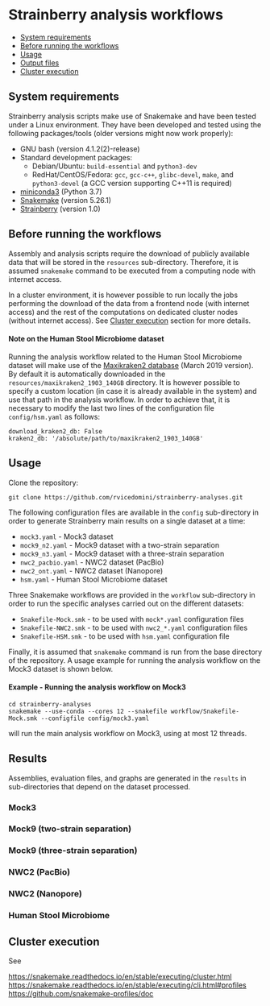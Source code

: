 # Strainberry analysis workflows

+ [System requirements](#system-requirements)
+ [Before running the workflows](#before-running-the-workflows)
+ [Usage](#usage)
+ [Output files](#output-files)
+ [Cluster execution](#cluster-execution)

## System requirements

Strainberry analysis scripts make use of Snakemake and have been tested under a Linux environment.
They have been developed and tested using the following packages/tools (older versions might now work properly):

+ GNU bash (version 4.1.2(2)-release)
+ Standard development packages:
    - Debian/Ubuntu: `build-essential` and `python3-dev`
    - RedHat/CentOS/Fedora: `gcc`, `gcc-c++`, `glibc-devel`, `make`, and `python3-devel` (a GCC version supporting C++11 is required)
+ [miniconda3](https://conda.io/en/latest/miniconda.html) (Python 3.7)
+ [Snakemake](https://snakemake.readthedocs.io) (version 5.26.1)
+ [Strainberry](https://github.com/rvicedomini/strainberry) (version 1.0)

## Before running the workflows

Assembly and analysis scripts require the download of publicly available data that will be stored in the
`resources` sub-directory. Therefore, it is assumed `snakemake` command to be executed from a computing node with internet access.

In a cluster environment, it is however possible to run locally the jobs performing the download of the data 
from a frontend node (with internet access) and the rest of the computations on dedicated cluster nodes 
(without internet access). See [Cluster execution](#cluster-execution) section for more details.

#### Note on the Human Stool Microbiome dataset

Running the analysis workflow related to the Human Stool Microbiome dataset will make use of the
[Maxikraken2 database](https://lomanlab.github.io/mockcommunity/mc_databases.html) (March 2019 version). 
By default it is automatically downloaded in the `resources/maxikraken2_1903_140GB` directory. 
It is however possible to specify a custom location (in case it is already available in the system)
and use that path in the analysis workflow.
In order to achieve that, it is necessary to modify the last two lines of the configuration file `config/hsm.yaml` as follows:

```
download_kraken2_db: False
kraken2_db: '/absolute/path/to/maxikraken2_1903_140GB'
```

## Usage

Clone the repository:

```
git clone https://github.com/rvicedomini/strainberry-analyses.git
```

The following configuration files are available in the `config` sub-directory in order to generate 
Strainberry main results on a single dataset at a time:

+ `mock3.yaml` - Mock3 dataset
+ `mock9_n2.yaml` - Mock9 dataset with a two-strain separation
+ `mock9_n3.yaml` - Mock9 dataset with a three-strain separation
+ `nwc2_pacbio.yaml` - NWC2 dataset (PacBio)
+ `nwc2_ont.yaml` - NWC2 dataset (Nanopore)
+ `hsm.yaml` - Human Stool Microbiome dataset

Three Snakemake workflows are provided in the `workflow` sub-directory in order to run the specific analyses
carried out on the different datasets:

+ `Snakefile-Mock.smk` - to be used with `mock*.yaml` configuration files
+ `Snakefile-NWC2.smk` - to be used with `nwc2_*.yaml` configuration files
+ `Snakefile-HSM.smk` - to be used with `hsm.yaml` configuration file

Finally, it is assumed that `snakemake` command is run from the base directory 
of the repository. A usage example for running the analysis workflow on the 
Mock3 dataset is shown below.

#### Example - Running the analysis workflow on Mock3

```
cd strainberry-analyses
snakemake --use-conda --cores 12 --snakefile workflow/Snakefile-Mock.smk --configfile config/mock3.yaml
```
will run the main analysis workflow on Mock3, using at most 12 threads.

## Results

Assemblies, evaluation files, and graphs are generated in the `results` in sub-directories that
depend on the dataset processed.

### Mock3

### Mock9 (two-strain separation)

### Mock9 (three-strain separation)

### NWC2 (PacBio)

### NWC2 (Nanopore)

### Human Stool Microbiome



## Cluster execution

See 

https://snakemake.readthedocs.io/en/stable/executing/cluster.html
https://snakemake.readthedocs.io/en/stable/executing/cli.html#profiles
https://github.com/snakemake-profiles/doc


